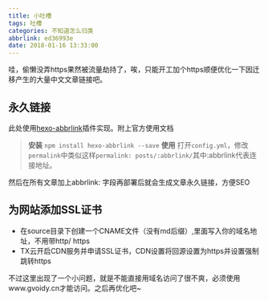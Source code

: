 ```yaml
---
title: 小吐槽
tags: 吐槽
categories: 不知道怎么归类
abbrlink: ed36993e
date: 2018-01-16 13:33:00
---
```


哇，偷懒没弄https果然被流量劫持了，唉，只能开工加个https顺便优化一下因迁移产生的大量中文文章链接吧。

## 永久链接
此处使用[hexo-abbrlink](https://github.com/Rozbo/hexo-abbrlink)插件实现。附上官方使用文档
> **安装**
`npm install hexo-abbrlink --save`
**使用**
打开`config.yml`，修改`permalink`中类似这样`permalink: posts/:abbrlink/`其中:abbrlink代表连接地址。

然后在所有文章加上abbrlink: 字段再部署后就会生成文章永久链接，方便SEO

## 为网站添加SSL证书
- 在source目录下创建一个CNAME文件（没有md后缀）,里面写入你的域名地址，不用带http/ https
- TX云开启CDN服务并申请SSL证书，CDN设置将回源设置为https并设置强制跳转https


不过这里出现了一个小问题，就是不能直接用域名访问了很不爽，必须使用www.gvoidy.cn才能访问。之后再优化吧~